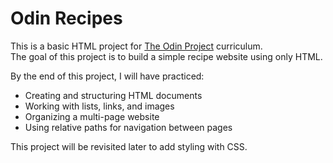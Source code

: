 # Odin Recipes

This is a basic HTML project for [The Odin Project](https://www.theodinproject.com/) curriculum.  
The goal of this project is to build a simple recipe website using only HTML.

By the end of this project, I will have practiced:
- Creating and structuring HTML documents
- Working with lists, links, and images
- Organizing a multi-page website
- Using relative paths for navigation between pages

This project will be revisited later to add styling with CSS.
